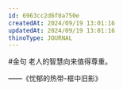 ```yaml
---
id: 6963cc2d6f0a750e
createdAt: 2024/09/19 13:01:16
updatedAt: 2024/09/19 13:01:16
thinoType: JOURNAL
---
```

#金句 老人的智慧向来值得尊重。

——《忧郁的热带-框中旧影》